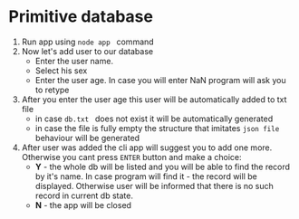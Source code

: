 # Primitive database

1. Run app using `node app ` command
2. Now let's add user to our database
   -  Enter the user name.
   -  Select his sex
   -  Enter the user age. In case you will enter NaN program will ask you to retype
3. After you enter the user age this user will be automatically added to txt file
   -  in case `db.txt ` does not exist it will be automatically generated
   -  in case the file is fully empty the structure that imitates `json file` behaviour will be generated
4. After user was added the cli app will suggest you to add one more. Otherwise you cant press
   `ENTER` button and make a choice: 
    - **Y** - the whole db will be listed and you will be able to find the record by it's name. In case program will find it - the record will be displayed. Otherwise user will be informed that there is no such record in current db state.
    - **N** - the app will be closed

